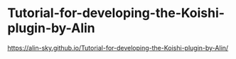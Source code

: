 # Tutorial-for-developing-the-Koishi-plugin-by-Alin

https://alin-sky.github.io/Tutorial-for-developing-the-Koishi-plugin-by-Alin/
